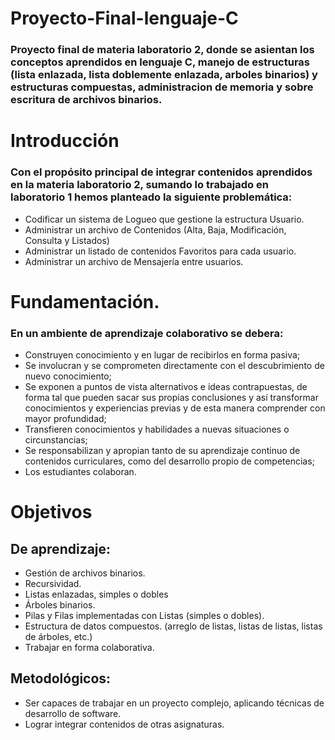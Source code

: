 # Proyecto-Final-lenguaje-C
### Proyecto final de materia laboratorio 2, donde se asientan los conceptos aprendidos en lenguaje C, manejo de estructuras (lista enlazada, lista doblemente enlazada, arboles binarios) y estructuras compuestas, administracion de memoria y sobre escritura de archivos binarios.

# Introducción
### Con el propósito principal de integrar contenidos aprendidos en la materia laboratorio 2, sumando lo trabajado en laboratorio 1 hemos planteado la siguiente problemática:
- Codificar un sistema de Logueo que gestione la estructura Usuario.
- Administrar un archivo de Contenidos (Alta, Baja, Modificación, Consulta y Listados)
- Administrar un listado de contenidos Favoritos para cada usuario.
- Administrar un archivo de Mensajería entre usuarios.

# Fundamentación.
### En un ambiente de aprendizaje colaborativo se debera:
- Construyen conocimiento y en lugar de recibirlos en forma pasiva;
- Se involucran y se comprometen directamente con el descubrimiento de nuevo conocimiento;
- Se exponen a puntos de vista alternativos e ideas contrapuestas, de forma tal que pueden
sacar sus propias conclusiones y así transformar conocimientos y experiencias previas y de
esta manera comprender con mayor profundidad; 
- Transfieren conocimientos y habilidades a nuevas situaciones o circunstancias;
- Se responsabilizan y apropian tanto de su aprendizaje continuo de contenidos curriculares,
como del desarrollo propio de competencias;
- Los estudiantes colaboran.

# Objetivos 
## De aprendizaje:
- Gestión de archivos binarios.
- Recursividad.
- Listas enlazadas, simples o dobles
- Árboles binarios.
- Pilas y Filas implementadas con Listas (simples o dobles).
- Estructura de datos compuestos. (arreglo de listas, listas de listas, listas de árboles, etc.)
- Trabajar en forma colaborativa.

## Metodológicos:
- Ser capaces de trabajar en un proyecto complejo, aplicando técnicas de desarrollo de
software.
- Lograr integrar contenidos de otras asignaturas.
